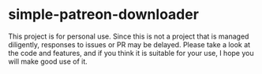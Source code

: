 # simple-patreon-downloader

This project is for personal use.
Since this is not a project that is managed diligently, responses to issues or PR may be delayed.
Please take a look at the code and features, and if you think it is suitable for your use, I hope you will make good use of it.
